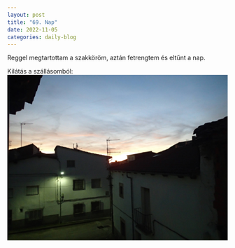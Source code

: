 ```yaml
---
layout: post
title: "69. Nap"
date: 2022-11-05
categories: daily-blog
---
```


Reggel megtartottam a szakköröm, aztán fetrengtem és eltűnt a nap.

Kilátás a szállásomból: ![Naplemente](/day69sunset.jpg)
